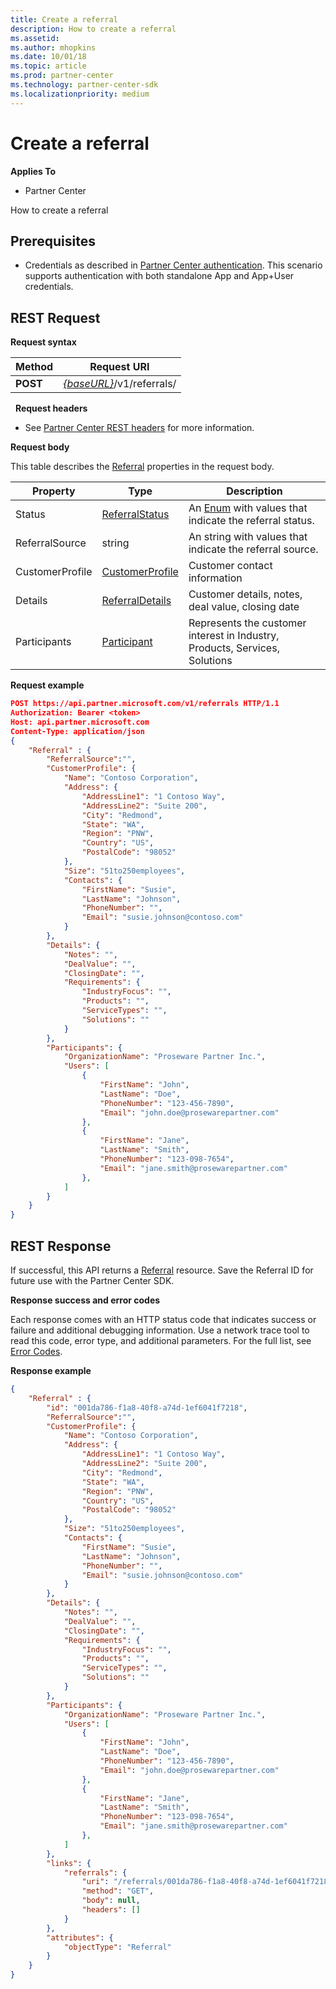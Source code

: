 ```yaml
---
title: Create a referral
description: How to create a referral
ms.assetid: 
ms.author: mhopkins
ms.date: 10/01/18
ms.topic: article
ms.prod: partner-center
ms.technology: partner-center-sdk
ms.localizationpriority: medium
---
```


# Create a referral


**Applies To**

-   Partner Center


How to create a referral

## <span id="Prerequisites"></span><span id="prerequisites"></span><span id="PREREQUISITES"></span>Prerequisites


-   Credentials as described in [Partner Center authentication](partner-center-authentication.md). This scenario supports authentication with both standalone App and App+User credentials.


## <span id="REST_Request"></span><span id="rest_request"></span><span id="REST_REQUEST"></span>REST Request


**Request syntax**

| Method   | Request URI                                                                                                 |
|----------|-------------------------------------------------------------------------------------------------------------|
| **POST** | [*{baseURL}*](partner-center-rest-urls.md)/v1/referrals/                                                    |

 
**Request headers**

-   See [Partner Center REST headers](headers.md) for more information.

**Request body**

This table describes the [Referral](referral.md) properties in the request body.

| Property              | Type                                              | Description                                                                                                       |
|-----------------------|---------------------------------------------------|-------------------------------------------------------------------------------------------------------------------|
| Status                | [ReferralStatus](referral.md#ReferralStatus)     | An [Enum](https://docs.microsoft.com/en-us/dotnet/api/system.enum) with values that indicate the referral status. |
| ReferralSource        | string     										| An string with values that indicate the referral source. |
| CustomerProfile       | [CustomerProfile](referral.md#CustomerProfile)   | Customer contact information                                                                                      |
| Details               | [ReferralDetails](referral.md#ReferralDetails)   | Customer details, notes, deal value, closing date                                                                 |
| Participants          | [Participant](referral.md#Participant)           | Represents the customer interest in Industry, Products, Services, Solutions                                       |


**Request example**

```json
POST https://api.partner.microsoft.com/v1/referrals HTTP/1.1
Authorization: Bearer <token>
Host: api.partner.microsoft.com
Content-Type: application/json
{
	"Referral" : {
		"ReferralSource":"",
		"CustomerProfile": {
	        "Name": "Contoso Corporation",
	        "Address": {
	            "AddressLine1": "1 Contoso Way",
	            "AddressLine2": "Suite 200",
	            "City": "Redmond",
	            "State": "WA",
	            "Region": "PNW",
	            "Country": "US",
	            "PostalCode": "98052"
			},
			"Size": "51to250employees",
			"Contacts": {
				"FirstName": "Susie",
				"LastName": "Johnson",
				"PhoneNumber": "",
				"Email": "susie.johnson@contoso.com"
			}
        },
        "Details": {
		    "Notes": "",
	        "DealValue": "",
	        "ClosingDate": "",
	        "Requirements": {
		        "IndustryFocus": "",
                "Products": "",
		        "ServiceTypes": "",
		        "Solutions": ""		        
	        }
	    },
        "Participants": {
            "OrganizationName": "Proseware Partner Inc.",
            "Users": [
				{
					"FirstName": "John",
					"LastName": "Doe",
					"PhoneNumber": "123-456-7890",
					"Email": "john.doe@prosewarepartner.com"
				},
				{
					"FirstName": "Jane",
					"LastName": "Smith",
					"PhoneNumber": "123-098-7654",
					"Email": "jane.smith@prosewarepartner.com"
				},
			]
        }
	}
}
```

## <span id="Response"></span><span id="response"></span><span id="RESPONSE"></span>REST Response

If successful, this API returns a [Referral](referral.md) resource. Save the Referral ID for future use with the Partner Center SDK.

**Response success and error codes**

Each response comes with an HTTP status code that indicates success or failure and additional debugging information. Use a network trace tool to read this code, error type, and additional parameters. For the full list, see [Error Codes](error-codes.md).

**Response example**

``` json
{
	"Referral" : {
		"id": "001da786-f1a8-40f8-a74d-1ef6041f7218",
		"ReferralSource":"",
		"CustomerProfile": {
	        "Name": "Contoso Corporation",
	        "Address": {
	            "AddressLine1": "1 Contoso Way",
	            "AddressLine2": "Suite 200",
	            "City": "Redmond",
	            "State": "WA",
	            "Region": "PNW",
	            "Country": "US",
	            "PostalCode": "98052"
			},
			"Size": "51to250employees",
			"Contacts": {
				"FirstName": "Susie",
				"LastName": "Johnson",
				"PhoneNumber": "",
				"Email": "susie.johnson@contoso.com"
			}
        },
        "Details": {
		    "Notes": "",
	        "DealValue": "",
	        "ClosingDate": "",
	        "Requirements": {
		        "IndustryFocus": "",
                "Products": "",
		        "ServiceTypes": "",
		        "Solutions": ""		        
	        }
	    },
        "Participants": {
            "OrganizationName": "Proseware Partner Inc.",
            "Users": [
				{
					"FirstName": "John",
					"LastName": "Doe",
					"PhoneNumber": "123-456-7890",
					"Email": "john.doe@prosewarepartner.com"
				},
				{
					"FirstName": "Jane",
					"LastName": "Smith",
					"PhoneNumber": "123-098-7654",
					"Email": "jane.smith@prosewarepartner.com"
				},
			]
		},		
		"links": {
			"referrals": {
				"uri": "/referrals/001da786-f1a8-40f8-a74d-1ef6041f7218",
				"method": "GET",
				"body": null,
				"headers": []
			}
		},
		"attributes": {
			"objectType": "Referral"
		}
	}
}
```

 

 




